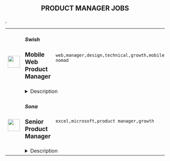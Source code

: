 <div align="center"><h2>PRODUCT MANAGER JOBS</h2></div><table><tr>
                <td width="100" height="100" rowspan="2">
                    <img src="https://remoteok.com/assets/img/jobs/0db7bb9aebee4e01f8ce40fb317a28fb1671347778.png" width="38px" height="auto">
                </td>
                <td width="300">
                    <h5>Swish</h5>
                    <h3>Mobile Web Product Manager</h3>
                </td>
                <td width="300">
                    <code>web,manager,design,technical,growth,mobile,lead,digital nomad</code>
                </td>
                <td width="200">
                <text>2 days ago</text>
                </td>
                <td width="100" rowspan="2">
                <a href="https://remoteOK.com/remote-jobs/remote-mobile-web-product-manager-swish-165920" align="right" target="_blank">Apply</a>
                </td>
            </tr>
            <tr>
                <td colspan="3">
                <details><summary>Description</summary>
                <div><span style="font-size:12pt;">Swish is a world-class development studio which teams have delivered products for Google, Microsoft, Gatorade, Nasdaq, Factset, and other major enterprises. </span></div><div><span style="font-size:12pt;">The Apps team at Swish is looking for talented Product Managers (PM) to own products and projects from conception to delivery and bridge the technical and business worlds.</span></div><div><br></div><div><span style="font-size:12pt;">PMs ensure a flawless project lifecycle both from client and devs teams perspectives. </span></div><div><br></div><div><span style="font-size:12pt;">As an Apps Product Manager, as soon as a project starts, you will be the interface between Swish and the client. You are in charge of setting direction and owning the project. This includes setting up the team to work on the project, creating sprints for the development and design team as well as leading the team throughout the entire project lifecycle. </span></div><div><br></div><div><span style="font-size:12pt;">Prior experience with Apps and Website creation projects is required but we are flexible as to which paths youâve taken to get it.  You should have prior experience in taking part in developing high-quality apps and be excited about doing this in a way that transforms how companies run their businesses.</span></div><div><br></div><div><span style="font-size:12pt;">We design apps that deliver business results to our clients. Be it growing their visibility online, increasing the performance of their online platform, improving UX, we always keep in mind the business KPIs (usually- business growth and sales).</span></div><div><br></div><div><span style="font-size:12pt;">To lead such projects, we are looking for individuals who are passionate about pushing the technological paradigm to the next level and can lead the design and development of scalable applications. </span></div><div><br></div><div><span style="font-size:12pt;">A successful candidate will bring a passion for excellent customer service and the ability to deliver results within a fast-moving and agile environment.</span></div><div><br></div><div><span style="font-size:12pt;">You are driven by a desire to create a great client experience and have the spirit of a team player as well as a leader.  </span></div><br>Responsibilities<br><li>Be the interface between Swish and the client</li><li>Onboard new clients and projects</li><li>Create the team and the sprints for the project</li><li>Lead the developers team throughout the entire project lifecycle:</li><li>Setting-up responsibilities and tasks</li><li>Creating stories</li><li>Reviewing deliverables</li><li>Thinking through edge cases of designs </li><li>Ensuring timelines are respected</li><li>Coordinating individual deliverables and managing interdependencies </li><li>Operating as the open channel of communication between the internal team and the client team </li><li>Present deliverables to the client and take feedback</li><li>Collaborate with the Growth and Fulfillment teams to improve processes and project lifecycle </li><li>Build and maintain rapport with clients you have worked with</li><br>Requirements<br><li>Prior experience managing apps-related projects</li><li>5+ years experience in management/customer experience </li><li>Ability to streamline and organize projects and people</li><li>A keen aptitude for sharp feedback and structured communication</li><li>An eye for efficient design and UI</li><li>Excellent communication skills allowing you to adapt to different stakeholders</li><li>Ability to present technical concepts in a business-friendly fashion</li><li>Strong passion for innovation</li><li>Strong drive to create an excellent client experience</li><li>Independent and self-driven</li><br>Bonus Points<br><li>Experience with deploying tools to manage builds/versions/privileges </li><li>Experience in small startÂ­up environments helping large enterprises</li><li>Experience with a distributed team / remote work</li><div><b style="font-size:12pt;">About Swish.</b></div><div><br></div><div>
<span style="font-size:12pt;">Launched in February 2013, </span><a href="http://www.swishlabs.com/" style="font-size:10.5pt;" class="postings-link" rel="noopener noreferrer nofollow">Swish</a><span style="font-size:12pt;"> is a fast-growing business with an innovative working culture and teams spanned across the world with teams in Toronto, San Francisco, Berlin, Auckland, </span><span style="font-size:16px;">Brussels</span><span style="font-size:12pt;">, Medellin, and more.</span>
</div><div><br></div><div><span style="font-size:12pt;">We create products for successful business using cutting-edge technologies: Blockchain, Machine Learning, and Apps Dev. Working with Swish puts you in contact with prestigious brands, wherever your base is. We are a 100% remote-work company because we believe it is everyoneâs choice to live and work the way they prefer.</span></div><div><br></div><div><span style="font-size:12pt;">Work is organized in sprints  - 2 weeks periods to which, as a member of our talent community, you choose to commit. You always have the choice to accept or decline a sprint, or take-on multiple sprints simultaneously.</span></div><div><br></div><div><span style="font-size:12pt;">We let members choose what suits them best depending on their current situation: family, travel, studies, finance. We know life is not linear and we respect the humans behind the screens.</span></div><div><br></div><div><span style="font-size:12pt;">Our work ethic relies on six core values: Transparency, Directness, Meritocracy, Autonomy, Responsibility, Continuous Learning.</span></div><div><br></div><div><span style="font-size:12pt;">Ensuring a diverse and inclusive workplace where we learn from each other is core to our values. We welcome people of different backgrounds, experiences, abilities, and perspectives. We are an equal opportunity employer and a fun place to work.</span></div><div><br></div><div><span style="font-size:12pt;">Join the future of work today.</span></div><br/><br/>Please mention the word **RIGHTEOUSNESS** and tag RMTczLjc1LjQxLjE1MQ== when applying to show you read the job post completely (#RMTczLjc1LjQxLjE1MQ==). This is a beta feature to avoid spam applicants. Companies can search these words to find applicants that read this and see they're human.
                </details>
                </td>
            </tr>,<tr>
                <td width="100" height="100" rowspan="2">
                    <img src="https://remotive.com/job/1523200/logo" width="38px" height="auto">
                </td>
                <td width="300">
                    <h5>Sona</h5>
                    <h3>Senior Product Manager</h3>
                </td>
                <td width="300">
                    <code>excel,microsoft,product manager,growth</code>
                </td>
                <td width="200">
                <text>1 days ago</text>
                </td>
                <td width="100" rowspan="2">
                <a href="https://remotive.com/remote-jobs/product/senior-product-manager-1523200" align="right" target="_blank">Apply</a>
                </td>
            </tr>
            <tr>
                <td colspan="3">
                <details><summary>Description</summary>
                <p style="min-height: 1.5em;">The real economy employs 3 billion people in shift-based jobs, yet there is no ‘Microsoft for the Deskless’. Businesses choose between paper or 20-year-old workforce management solutions, both of which harm their employees and their business. </p>
<p style="min-height: 1.5em;"> </p>
<p style="min-height: 1.5em;">Sona is building the Operating System for the Deskless; an end-to-end platform to manage the entirety of a shift-based workforce. Sona combines a horizontal core engine that powers customers across sectors and geographies, coupled with vertical-specific plugs that handle the complexity of each sector that large businesses need to operate efficiently. </p>
<p style="min-height: 1.5em;"> </p>
<p style="min-height: 1.5em;">The market is enormous and the timing is perfect; with Sona we have the opportunity to build a very large, impactful and sector-defining business. In year 1 we raised over $10 million from Google’s AI fund - Gradient Ventures, SpeedInvest, Notion Capital and angels like Tom Blomfield.</p>
<p style="min-height: 1.5em;"> </p>
<p style="min-height: 1.5em;">It’s a hugely exciting time to be joining the team, as we’re still small enough that you’ll have a significant impact on the company, growth trajectory and culture, but large enough that we have a great structure, experienced leaders and world-class benefits in place (such as being fully remote and flexible, and only working 4.5 days a week)</p>
<p style="min-height: 1.5em;"> </p>
<p style="min-height: 1.5em;"><strong>About the Role</strong></p>
<p style="min-height: 1.5em;">We’re taking the modern product experience that we’ve all come to expect in our consumer lives and putting it in the hands of front line teams. As our second Product Manager, you’ll define our ambitious Product roadmap, driven by huge customer demand, and work closely with a growing, cross-functional product team to execute it. </p>
<p style="min-height: 1.5em;"> </p>
<p style="min-height: 1.5em;">Our product serves several sectors and we’ll break into even more in future. This means you’ll be turning a newly-established product into a true market leader and guiding us through the early product-market fit stages in fresh sectors as we continue to grow. </p>
<p style="min-height: 1.5em;"> </p>
<p style="min-height: 1.5em;">To excel in this role, you’ll need to be comfortable balancing multiple work streams and able to factor commercial context into product decisions, while still being a champion for our users and committed to building a best-in-class product.</p>
<p style="min-height: 1.5em;"> </p>
<p style="min-height: 1.5em;"><strong>Responsibilities </strong></p>
<p style="min-height: 1.5em;">Day to day, you will be: </p>
<ul style="">
<li style="">
<p style="min-height: 1.5em;">Defining and prioritising our roadmap and ensuring it’s transparent and visible throughout Sona</p>
</li>
<li style="">
<p style="min-height: 1.5em;">Working with our engineers, designers, and wider product team to deliver new features for our product.</p>
</li>
<li style="">
<p style="min-height: 1.5em;">Building a deep understanding of our users' needs through direct interaction and close collaboration with our customer and commercial team</p>
</li>
<li style="">
<p style="min-height: 1.5em;">Contributing to the continuous improvement of our product development process and practices </p>
</li>
</ul>
<p style="min-height: 1.5em;"> </p>
<p style="min-height: 1.5em;"><strong>Requirements</strong></p>
<p style="min-height: 1.5em;">We don’t have hard and fast requirements, but hopefully lot’s of the following apply to you: </p>
<ul style="">
<li style="">
<p style="min-height: 1.5em;">You’re an experienced Product Manager, capable of owning a product area and coordinating your team to ship high-quality features quickly. </p>
</li>
<li style="">
<p style="min-height: 1.5em;">You communicate clearly and transparently, erring on the side of over-communicating with your team and the wider business. </p>
</li>
<li style="">
<p style="min-height: 1.5em;">You’re flexible and comfortable dealing with the rapid course correction needed to navigate the early stages of finding product market fit and becoming a category leader. </p>
</li>
<li style="">
<p style="min-height: 1.5em;">You have the needs of users top-of-mind when building products, but you’re also able to understand and factor-in commercial context.</p>
</li>
</ul>
<p style="min-height: 1.5em;"> </p>
<p style="min-height: 1.5em;"> </p>
<p style="min-height: 1.5em;"><strong>Benefits:</strong> </p>
<ul style="">
<li style="">
<p style="min-height: 1.5em;">£65-90k (or local equivalent)</p>
</li>
<li style="">
<p style="min-height: 1.5em;">4.5 day standard working week </p>
</li>
<li style="">
<p style="min-height: 1.5em;">Share options</p>
</li>
<li style="">
<p style="min-height: 1.5em;">Fully remote and flexible working</p>
</li>
<li style="">
<p style="min-height: 1.5em;">35 days annual leave (25 days standard plus 10 flexible public holiday days)</p>
</li>
<li style="">
<p style="min-height: 1.5em;">Pension contributions matched up to 5%</p>
</li>
<li style="">
<p style="min-height: 1.5em;">Free mental health support (On-demand online therapy &amp; coaching)</p>
</li>
<li style="">
<p style="min-height: 1.5em;">Enhanced parental leave &amp; pay</p>
</li>
<li style="">
<p style="min-height: 1.5em;">Co-working space stipend</p>
</li>
<li style="">
<p style="min-height: 1.5em;">Quarterly all expenses paid team retreats</p>
</li>
<li style="">
<p style="min-height: 1.5em;">The latest Macbook and equipment for your home office</p>
</li>
<li style="">
<p style="min-height: 1.5em;">Professional development budget</p>
</li>
<li style="">
<p style="min-height: 1.5em;">Unlimited free books</p>
</li>
</ul>
<p style="min-height: 1.5em;"> </p>
<p style="min-height: 1.5em;"><strong>Working at Sona</strong></p>
<p style="min-height: 1.5em;"> </p>
<p style="min-height: 1.5em;">We are strong believers in giving everyone the opportunity to do their best work, when and how they prefer. That means you’ll have a lot of flexibility and control over how to shape your job and work life while getting all the support you need to succeed. We are fully remote, with overlapping ‘office hours’ during the mornings (GMT).</p>
<p style="min-height: 1.5em;"> </p>
<p style="min-height: 1.5em;">We take our health and mental health seriously, believing that we can only perform to our best when we are healthy and happy. That’s why we work 4.5 day weeks, with a flexible half day that you can use as you choose. We also provide full mental health support in the form of on-demand therapy and coaching, along with a professional development budget to keep growing your career.</p>
<p style="min-height: 1.5em;"> </p>
<p style="min-height: 1.5em;">You can learn more about the team and what it’s like working at Sona <a href="https://www.notion.so/getsona/Working-at-Sona-4e3c00206c414d8c9eb9b7a617cdc6d7" rel="nofollow" target="_blank"><u>here</u></a>.</p>
<p style="min-height: 1.5em;"> </p>
<img src="https://remotive.com/job/track/1523200/blank.gif?source=public_api" alt=""/>
                </details>
                </td>
            </tr></table>